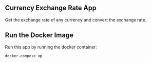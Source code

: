 ## Currency Exchange Rate App

Get the exchange rate of any currency and convert the exchange rate.

## Run the Docker Image

Run this app by running the docker container:

`docker-compose up`
